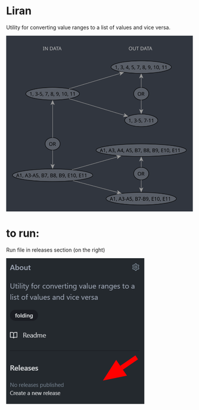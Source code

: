 # Liran
Utility for converting value ranges to a list of values and vice versa.
<p>
  <img src="https://raw.githubusercontent.com/vdevelg/liran/main/diagrams/README.svg" alt="README diagram">
</p>


# to run:

Run file in releases section (on the right)
<p>
  <img src="https://raw.githubusercontent.com/vdevelg/liran/main/README.png" alt="How to run the program">
</p>
